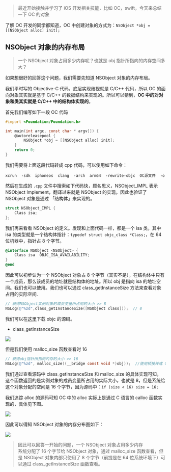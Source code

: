 > 最近开始接触并学习了 iOS 开发相关技能，比如 OC，swift，今天来总结一下 OC 的对象

了解 OC 开发的同学都知道，OC 中创建对象的方式为：`NSObject *obj = [[NSObject alloc] init];`

## NSObject 对象的内存布局

> 一个 NSObject 对象占用多少内存呢？也就是 obj 指针所指向的内存空间多大？

如果想很好的回答这个问题，我们需要先知道 NSObject 对象的内存布局。

我们平时写的 Objective-C 代码，底层实现歧视就是 C/C++ 代码，所以 OC 的面向对象其实就是基于 C/C++ 的数据结构来实现的。所以可以猜到，**OC 中的对对象和类其实就是 C/C++ 中的结构体实现的**。

首先我们编写如下一段 OC 代码

```objectivec
#import <Foundation/Foundation.h>

int main(int argc, const char * argv[]) {
    @autoreleasepool {
        NSObject *obj = [[NSObject alloc] init];
    }
    return 0;
}
```

我们需要将上面这段代码转成 cpp 代码，可以使用如下命令：

```
xcrun  -sdk  iphoneos  clang  -arch  arm64  -rewrite-objc  OC源文件  -o
```

然后在生成的 `.cpp` 文件中搜索如下代码快，顾名思义，NSObject_IMPL  表示 NSObject Implement，翻译过来就是 NSObject 的实现。因此也验证了 NSObject 对象是通过 「结构体」来实现的。

```cpp
struct NSObject_IMPL {
	Class isa;
};
```

我们再来看看 NSObject 的定义。发现和上面代码一样，都是一个 isa 类。其中 isa 的类型就是一个结构体指针：`typedef struct objc_class *Class;`，在 64 位机器中，指针占 8 个字节。

```objectivec
@interface NSObject <NSObject> {
    Class isa  OBJC_ISA_AVAILABILITY;
}
@end
```

因此可以初步认为一个 NSObject 对象占 8 个字节（其实不是），在结构体中只有一个成员，那么该成员的地址就是结构体的地址。所以 obj 是指向 isa 的地址空间。我们也可以使用。我们也可以通过 class_getInstanceSize 方法来查看对象占用的实际空间.

```objectivec
// 获得NSObject实例对象的成员变量所占用的大小 >> 8
NSLog(@"%zd",class_getInstanceSize([NSObject class]));  // 8
```

我们可以在[这里](https://opensource.apple.com/tarballs/objc4/)下载 objc 的源码。

- class_getInstanceSize

![](https://cdn.jsdelivr.net/gh/kendall-cpp/blogPic@main/寻offer总结02/oc对象本质01.44u8ake7cwc0.webp)

但是我们使用 malloc_size 函数查看时 16

```objectivec
// 获得obj指针所指向内存的大小 >> 16
NSLog(@"%zd", malloc_size((__bridge const void *)obj));  //使用桥接转成 C语言指针类型
```

我们通过查看源码中 class_getInstanceSize 和 malloc_size 的具体实现可知，这个函数返回的是实例对象的成员变量所占用的实际大小，也就是 8，但是系统给这个对象分配的空间是 16 个字节，因为源码中：`if (size < 16) size = 16;`

我们追踪 alloc 的源码可知 OC 中的 alloc 实际上是通过 C 语言的 calloc 函数实现的，具体见下图。

![](https://cdn.jsdelivr.net/gh/kendall-cpp/blogPic@main/blog-img-01/OC对象本质03.1ab0f73zb7nk.png)


因此可以得知 NSObject 对象的内存分布图如下：

![](https://cdn.jsdelivr.net/gh/kendall-cpp/blogPic@main/blog-img-01/OC对象本质02.1ecfy7fsvig0.png)


> 因此可以回答一开始的问题，一个 NSObject 对象占用多少内存      
> 系统分配了 16 个字节给 NSObject 对象，通过 malloc_size 函数查看，但是 NSObject 对象内部只使用了 8 个字节（前提是在 64 位系统环境下）可以通过 class_getInstanceSize 函数查看。










